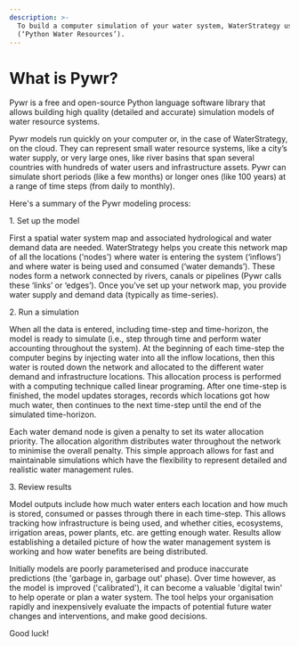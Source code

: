 ```yaml
---
description: >-
  To build a computer simulation of your water system, WaterStrategy uses Pywr
  (‘Python Water Resources’).
---
```


# What is Pywr?

Pywr is a free and open-source Python language software library that allows building high quality (detailed and accurate) simulation models of water resource systems.

Pywr models run quickly on your computer or, in the case of WaterStrategy, on the cloud. They can represent small water resource systems, like a city’s water supply, or very large ones, like river basins that span several countries with hundreds of water users and infrastructure assets. Pywr can simulate short periods (like a few months) or longer ones (like 100 years) at a range of time steps (from daily to monthly).

Here's a summary of the Pywr modeling process:

1\. Set up the model

First a spatial water system map and associated hydrological and water demand data are needed. WaterStrategy helps you create this network map of all the locations ('nodes') where water is entering the system (‘inflows’) and where water is being used and consumed (‘water demands’). These nodes form a network connected by rivers, canals or pipelines (Pywr calls these ‘links’ or ‘edges’). Once you’ve set up your network map, you provide water supply and demand data (typically as time-series).

2\.  Run a simulation

When all the data is entered, including time-step and time-horizon, the model is ready to simulate (i.e., step through time and perform water accounting throughout the system). At the beginning of each time-step the computer begins by injecting water into all the inflow locations, then this water is routed down the network and allocated to the different water demand and infrastructure locations. This allocation process is performed with a computing technique called linear programing. After one time-step is finished, the model updates storages, records which locations got how much water, then continues to the next time-step until the end of the simulated time-horizon.

Each water demand node is given a penalty to set its water allocation priority. The allocation algorithm distributes water throughout the network to minimise the overall penalty. This simple approach allows for fast and maintainable simulations which have the flexibility to represent detailed and realistic water management rules.

3\. Review results

Model outputs include how much water enters each location and how much is stored, consumed or passes through there in each time-step. This allows tracking how infrastructure is being used, and whether cities, ecosystems, irrigation areas, power plants, etc. are getting enough water. Results allow establishing a detailed picture of how the water management system is working and how water benefits are being distributed.

Initially models are poorly parameterised and produce inaccurate predictions (the 'garbage in, garbage out' phase). Over time however, as the model is improved ('calibrated'), it can become a valuable 'digital twin' to help operate or plan a water system. The tool helps your organisation rapidly and inexpensively evaluate the impacts of potential future water changes and interventions, and make good decisions.&#x20;

Good luck!
